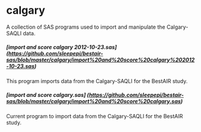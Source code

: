 calgary
======
A collection of SAS programs used to import and manipulate the Calgary-SAQLI data.

##### [import and score calgary 2012-10-23.sas] (https://github.com/sleepepi/bestair-sas/blob/master/calgary/import%20and%20score%20calgary%202012-10-23.sas) <br />
This program imports data from the Calgary-SAQLI for the BestAIR study.

##### [import and score calgary.sas] (https://github.com/sleepepi/bestair-sas/blob/master/calgary/import%20and%20score%20calgary.sas) <br />
Current program to import data from the Calgary-SAQLI for the BestAIR study.

